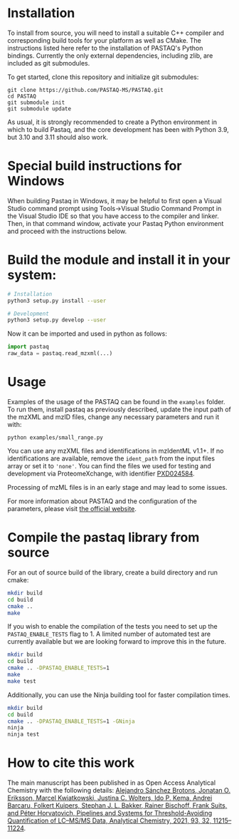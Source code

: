 # Installation

To install from source, you will need to install a suitable C++ compiler and
corresponding build tools for your platform as well as CMake. 
The instructions listed here refer to the installation of PASTAQ's Python
bindings.  Currently the only external dependencies, including zlib, are included as git submodules.  

To get started, clone this repository and initialize git submodules:

```
git clone https://github.com/PASTAQ-MS/PASTAQ.git
cd PASTAQ
git submodule init
git submodule update
```

As usual, it is strongly recommended to create a Python environment in which to build Pastaq, and the core development has been with Python 3.9, but 3.10 and 3.11 should also work.

# Special build instructions for Windows

When building Pastaq in Windows, it may be helpful to first open a Visual Studio command prompt using Tools->Visual Studio Command Prompt in the Visual Studio IDE so that you have access to the compiler and linker.  Then, in that command window, activate your Pastaq Python environment and proceed with the instructions below.

# Build the module and install it in your system:

```sh
# Installation
python3 setup.py install --user

# Development
python3 setup.py develop --user
```

Now it can be imported and used in python as follows:

```python
import pastaq
raw_data = pastaq.read_mzxml(...)
```

# Usage

Examples of the usage of the PASTAQ can be found in the `examples` folder. To
run them, install pastaq as previously described, update the input path of the
mzXML and mzID files, change any necessary parameters and run it with:

```
python examples/small_range.py
```

You can use any mzXML files and identifications in mzIdentML v1.1+. If no
identifications are available, remove the `ident_path` from the input files
array or set it to `'none'`. You can find the files we used for testing and
development via ProteomeXchange, with identifier [PXD024584](https://www.ebi.ac.uk/pride/archive/projects/PXD024584).

Processing of mzML files is in an early stage and may lead to some issues.

For more information about PASTAQ and the configuration of the parameters,
please visit [the official website][website].

[website]: https://pastaq.horvatovichlab.com

# Compile the pastaq library from source

For an out of source build of the library, create a build directory and run cmake:

```sh
mkdir build
cd build
cmake ..
make
```

If you wish to enable the compilation of the tests you need to set up the
`PASTAQ_ENABLE_TESTS` flag to 1. A limited number of automated test are
currently available but we are looking forward to improve this in the future.

```sh
mkdir build
cd build
cmake .. -DPASTAQ_ENABLE_TESTS=1
make
make test
```

Additionally, you can use the Ninja building tool for faster compilation times.

```sh
mkdir build
cd build
cmake .. -DPASTAQ_ENABLE_TESTS=1 -GNinja
ninja
ninja test
```

# How to cite this work

The main manuscript has been published in as Open Access Analytical Chemistry with the following details: [Alejandro Sánchez Brotons, Jonatan O. Eriksson, Marcel Kwiatkowski, Justina C. Wolters, Ido P. Kema, Andrei Barcaru, Folkert Kuipers, Stephan J. L. Bakker, Rainer Bischoff, Frank Suits, and Péter Horvatovich, Pipelines and Systems for Threshold-Avoiding Quantification of LC–MS/MS Data, Analytical Chemistry, 2021, 93, 32, 11215–11224](https://pubs.acs.org/doi/10.1021/acs.analchem.1c01892).
